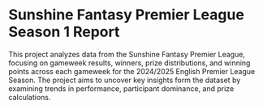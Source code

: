 # Sunshine Fantasy Premier League Season 1 Report
This project analyzes data from the Sunshine Fantasy Premier League, focusing on gameweek results, winners, prize distributions, and winning points across each gameweek for the 2024/2025 English Premier League Season. The project aims to uncover key insights form the dataset by examining trends in performance, participant dominance, and prize calculations.

